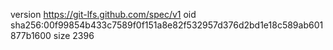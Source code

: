 version https://git-lfs.github.com/spec/v1
oid sha256:00f99854b433c7589f0f151a8e82f532957d376d2bd1e18c589ab601877b1600
size 2396
